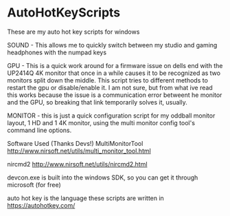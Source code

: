 # AutoHotKeyScripts
These are my auto hot key scripts for windows

SOUND - This allows me to quickly switch between my studio and gaming headphones with the numpad keys

GPU - This is a quick work around for a firmware issue on dells end with the UP2414Q 4K monitor that once in a while causes it to be recognized as two monitors split down the middle. This script tries to different methods to restart the gpu or disable/enable it.
I am not sure, but from what ive read this works because the issue is a communication error betweent he monitor and the GPU, so breaking that link temporarily solves it, usually.

MONITOR - this is just a quick configuration script for my oddball monitor layout, 1 HD and 1 4K monitor, using the multi monitor config tool's command line options.



Software Used (Thanks Devs!)
MultiMonitorTool
http://www.nirsoft.net/utils/multi_monitor_tool.html

nircmd2
http://www.nirsoft.net/utils/nircmd2.html

devcon.exe is built into the windows SDK, so you can get it through microsoft (for free)

auto hot key is the language these scripts are written in
https://autohotkey.com/